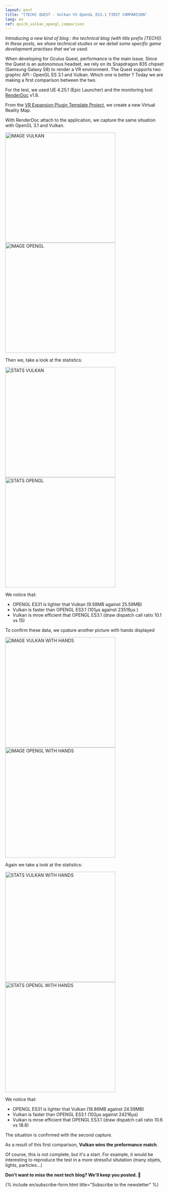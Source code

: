 ```yaml
---
layout: post
title: "[TECH] QUEST - Vulkan VS OpenGL ES3.1 FIRST COMPARISON"
lang: en
ref: quick_vulkan_opengl_comparison
---
```


<i>Introducing a new kind of blog : the technical blog (with title prefix [TECH]). In these posts, we share technical studies or we detail some specific game development practises that we've used.</i>

When developing for Oculus Quest, performance is the main issue. Since the Quest is an autonomous headset, we rely on its Snapdragon 835 chipset (Samsung Galaxy S8) to render a VR environment.
The Quest supports two graphic API : OpenGL ES 3.1 and Vulkan. Which one is better ? Today we are making a first comparison between the two.

For the test, we used UE 4.25.1 (Epic Launcher) and the monitoring tool [RenderDoc](https://renderdoc.org/) v1.8.

From the [VR Expansion Plugin Template Project](https://vreue4.com/), we create a new Virtual Reality Map.

With RenderDoc attach to the application, we capture the same situation with OpenGL 3.1 and Vulkan.

<img src="https://imgur.com/MH7iPOm.png" alt="IMAGE VULKAN" style="width:25em;"/>
<img src="https://imgur.com/SN629mo.png" alt="IMAGE OPENGL" style="width:25em;"/>

Then we, take a look at the statistics:

<img src="https://imgur.com/hnWIWH5.png" alt="STATS VULKAN" style="width:25em;"/>
<img src="https://imgur.com/DUu0czE.png" alt="STATS OPENGL" style="width:25em;"/>

We notice that:
* OPENGL ES31 is lighter that Vulkan (9.58MB against 25.59MB)
* Vulkan is faster than OPENGL ES3.1 (101µs against 23519µs	)
* Vulkan is mroe efficient that OPENGL ES3.1 (draw dispatch call ratio 10.1 vs 15)

To confirm these data, we cpature another picture with hands displayed  

<img src="https://imgur.com/uWEiQDs.png" alt="IMAGE VULKAN WITH HANDS" style="width:25em;"/>
<img src="https://imgur.com/wDqKoIp.png" alt="IMAGE OPENGL WITH HANDS" style="width:25em;"/>

Again we take a look at the statistics:

<img src="https://imgur.com/ceVPHl2.png" alt="STATS VULKAN WITH HANDS" style="width:25em;"/>
<img src="https://imgur.com/Q3sUGTb.png" alt="STATS OPENGL WITH HANDS" style="width:25em;"/>

We notice that:
* OPENGL ES31 is lighter that Vulkan (18.86MB against 24.59MB)
* Vulkan is faster than OPENGL ES3.1 (102µs against 24216µs)
* Vulkan is mroe efficient that OPENGL ES3.1 (draw dispatch call ratio 10.6 vs 18.8)

The situation is confirmed with the second capture. 

As a result of this first comparison, <b> Vulkan wins the preformance match</b>.

Of course, this is not complete, but it's a start. For example, it would be interesting to reproduce the test in a more stressful situtation (many objets, lights, particles...)

__Don't want to miss the next tech blog? We'll keep you posted. 💌__

{% include en/subscribe-form.html title="Subscribe to the newsletter" %}